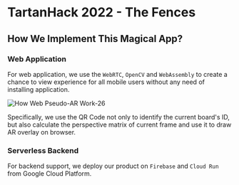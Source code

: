 # TartanHack 2022 - The Fences

## How We Implement This Magical App?

### Web Application

For web application, we use the `WebRTC`, `OpenCV` and `WebAssembly` to create a chance to view experience for all mobile users without any need of installing application.

![How Web Pseudo-AR Work-26](https://user-images.githubusercontent.com/47029019/152642888-fb398d92-547f-4f08-bec2-e01ef6b10b02.jpg)

Specifically, we use the QR Code not only to identify the current board's ID, but also calculate the perspective matrix of current frame and use it to draw AR overlay on browser.

### Serverless Backend

For backend support, we deploy our product on `Firebase` and `Cloud Run` from Google Cloud Platform.